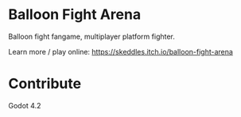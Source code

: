 # Balloon Fight Arena
 
Balloon fight fangame, multiplayer platform fighter. 

Learn more / play online: https://skeddles.itch.io/balloon-fight-arena

# Contribute

Godot 4.2